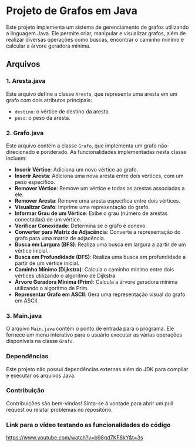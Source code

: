# Projeto de Grafos em Java

Este projeto implementa um sistema de gerenciamento de grafos utilizando a linguagem Java. Ele permite criar, manipular e visualizar grafos, além de realizar diversas operações como buscas, encontrar o caminho mínimo e calcular a árvore geradora mínima.

## Arquivos

### 1. Aresta.java
Este arquivo define a classe `Aresta`, que representa uma aresta em um grafo com dois atributos principais:
- `destino`: o vértice de destino da aresta.
- `peso`: o peso da aresta.

### 2. Grafo.java
Este arquivo contém a classe `Grafo`, que implementa um grafo não-direcionado e ponderado. As funcionalidades implementadas nesta classe incluem:
- **Inserir Vértice**: Adiciona um novo vértice ao grafo.
- **Inserir Aresta**: Adiciona uma nova aresta entre dois vértices, com um peso específico.
- **Remover Vértice**: Remove um vértice e todas as arestas associadas a ele.
- **Remover Aresta**: Remove uma aresta específica entre dois vértices.
- **Visualizar Grafo**: Imprime uma representação do grafo.
- **Informar Grau de um Vértice**: Exibe o grau (número de arestas conectadas) de um vértice.
- **Verificar Conexidade**: Determina se o grafo é conexo.
- **Converter para Matriz de Adjacência**: Converte a representação do grafo para uma matriz de adjacência.
- **Busca em Largura (BFS)**: Realiza uma busca em largura a partir de um vértice inicial.
- **Busca em Profundidade (DFS)**: Realiza uma busca em profundidade a partir de um vértice inicial.
- **Caminho Mínimo (Dijkstra)**: Calcula o caminho mínimo entre dois vértices utilizando o algoritmo de Dijkstra.
- **Árvore Geradora Mínima (Prim)**: Calcula a árvore geradora mínima utilizando o algoritmo de Prim.
- **Representar Grafo em ASCII**: Gera uma representação visual do grafo em ASCII.

### 3. Main.java
O arquivo `Main.java` contém o ponto de entrada para o programa. Ele fornece um menu interativo para o usuário executar as várias operações disponíveis na classe `Grafo`.

### Dependências
Este projeto não possui dependências externas além do JDK para compilar e executar os arquivos Java.

### Contribuição
Contribuições são bem-vindas! Sinta-se à vontade para abrir um pull request ou relatar problemas no repositório.

### Link para o vídeo testando as funcionalidades do código

https://www.youtube.com/watch?v=b98gd7KF8kY&t=3s




